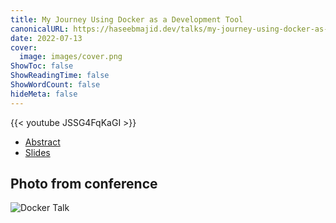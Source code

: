 ```yaml
---
title: My Journey Using Docker as a Development Tool
canonicalURL: https://haseebmajid.dev/talks/my-journey-using-docker-as-a-developer-tool/
date: 2022-07-13
cover:
  image: images/cover.png
ShowToc: false
ShowReadingTime: false
ShowWordCount: false
hideMeta: false
---
```


{{< youtube JSSG4FqKaGI >}}

- [Abstract](https://ep2022.europython.eu/session/my-journey-using-docker-as-a-development-tool)
- [Slides](https://docker-as-a-dev-tool.haseebmajid.dev/)

## Photo from conference

![Docker Talk](images/docker_talk.jpg)
 